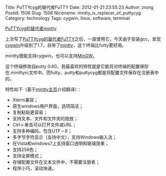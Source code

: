 Title: PuTTYcyg的替代者FuTTY
Date: 2012-01-21 23:55:23
Author: zrong
Postid: 1506
Slug: 1506
Nicename: mintty_is_replacer_of_puttycyg
Category: technology
Tags: cygwin, linux, software, terminal

[PuTTYcyg的替代者mintty](http://zengrong.net/post/1553.htm)

上次写了[PuTTYcyg的替代者FuTTY](http://zengrong.net/post/1506.htm)之后，一直使用它。今天由于安装gcc，发现[cygwin](http://zengrong.net/?s=cygwin)升级到了1.7，自带了[mintty](http://code.google.com/p/mintty/)，这个终端比futty更好用。

minitty既能支持cygwin，也可以支持[MinGW](http://www.mingw.org/)。

这个终端修改自putty 0.60，我最喜欢的特性就是它能将对终端的配置保存在.minittyrc文件中。而futty、putty和puttycyg都是将配置文件保存在注册表中的。

特性如下（基于[mintty主页](http://code.google.com/p/mintty/)介绍翻译）：<!--more-->

* Xterm兼容；
* 原生windows用户界面，选项简洁；
* 复制粘贴更容易；
* 支持文本、文件和文件夹的拖放；
* Ctrl＋单击可以打开文件或URL；
* 支持多种编码，包含UTF－8；
* 多字节字符显示（支持中文），支持Windows输入法；
* 在Vista和windows7上支持窗口透明和玻璃效果；
* 支持256色；
* 支持全屏模式；
* 存储配置文件在文本文件中，不需要注册表；
* 程序小巧，滚动快速。
